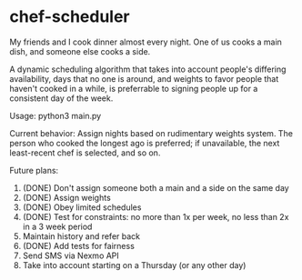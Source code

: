 # chef-scheduler

My friends and I cook dinner almost every night. One of us cooks a main dish, and someone else cooks a side. 

A dynamic scheduling algorithm that takes into account people's differing availability, days that no one is around, and weights to favor people that haven't cooked in a while, is preferrable to signing people up for a consistent day of the week.

Usage: 
python3 main.py

Current behavior:
Assign nights based on rudimentary weights system. The person who cooked the longest ago is preferred; if unavailable, the next least-recent chef is selected, and so on.

Future plans:
1. (DONE) Don't assign someone both a main and a side on the same day
2. (DONE) Assign weights 
3. (DONE) Obey limited schedules
4. (DONE) Test for constraints: no more than 1x per week, no less than 2x in a 3 week period
5. Maintain history and refer back
6. (DONE) Add tests for fairness
7. Send SMS via Nexmo API
8. Take into account starting on a Thursday (or any other day)
